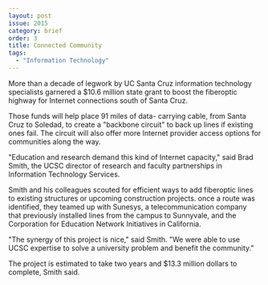 ```yaml
---
layout: post
issue: 2015
category: brief
order: 3
title: Connected Community
tags:
  - "Information Technology"
---
```


More than a decade of legwork by UC Santa Cruz information technology specialists garnered a $10.6 million state grant to boost the fiberoptic highway for Internet connections south of Santa Cruz.

Those funds will help place 91 miles of data- carrying cable, from Santa Cruz to Soledad, to create a "backbone circuit" to back up lines if existing ones fail. The circuit will also offer more Internet provider access options for communities along the way.

"Education and research demand this kind of Internet capacity," said Brad Smith, the UCSC director of research and faculty partnerships in Information Technology Services.

Smith and his colleagues scouted for efficient ways to add fiberoptic lines
to existing structures or upcoming construction projects. once a route was identified, they teamed up with Sunesys, a telecommunication company that previously installed lines from the campus to Sunnyvale, and the Corporation
for Education Network Initiatives in California.

"The synergy of this project is nice," said Smith. "We were able to use UCSC expertise to solve a university problem and benefit the community."

The project is estimated to take two years and $13.3 million dollars to complete, Smith said.
